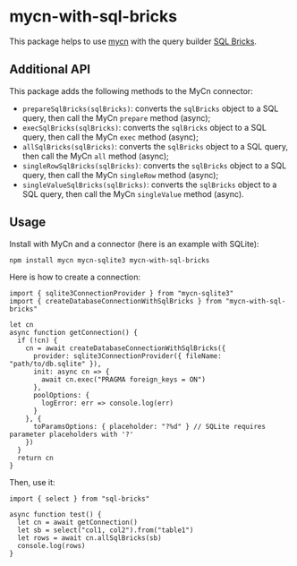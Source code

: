 # mycn-with-sql-bricks

This package helps to use [mycn](https://github.com/paleo/mycn) with the query builder [SQL Bricks](https://github.com/CSNW/sql-bricks).

## Additional API

This package adds the following methods to the MyCn connector:

* `prepareSqlBricks(sqlBricks)`: converts the `sqlBricks` object to a SQL query, then call the MyCn `prepare` method (async);
* `execSqlBricks(sqlBricks)`: converts the `sqlBricks` object to a SQL query, then call the MyCn `exec` method (async);
* `allSqlBricks(sqlBricks)`: converts the `sqlBricks` object to a SQL query, then call the MyCn `all` method (async);
* `singleRowSqlBricks(sqlBricks)`: converts the `sqlBricks` object to a SQL query, then call the MyCn `singleRow` method (async);
* `singleValueSqlBricks(sqlBricks)`: converts the `sqlBricks` object to a SQL query, then call the MyCn `singleValue` method (async).

## Usage

Install with MyCn and a connector (here is an example with SQLite):

```
npm install mycn mycn-sqlite3 mycn-with-sql-bricks
```

Here is how to create a connection:

```
import { sqlite3ConnectionProvider } from "mycn-sqlite3"
import { createDatabaseConnectionWithSqlBricks } from "mycn-with-sql-bricks"

let cn
async function getConnection() {
  if (!cn) {
    cn = await createDatabaseConnectionWithSqlBricks({
      provider: sqlite3ConnectionProvider({ fileName: "path/to/db.sqlite" }),
      init: async cn => {
        await cn.exec("PRAGMA foreign_keys = ON")
      },
      poolOptions: {
        logError: err => console.log(err)
      }
    }, {
      toParamsOptions: { placeholder: "?%d" } // SQLite requires parameter placeholders with '?'
    })
  }
  return cn
}
```

Then, use it:

```
import { select } from "sql-bricks"

async function test() {
  let cn = await getConnection()
  let sb = select("col1, col2").from("table1")
  let rows = await cn.allSqlBricks(sb)
  console.log(rows)
}
```
